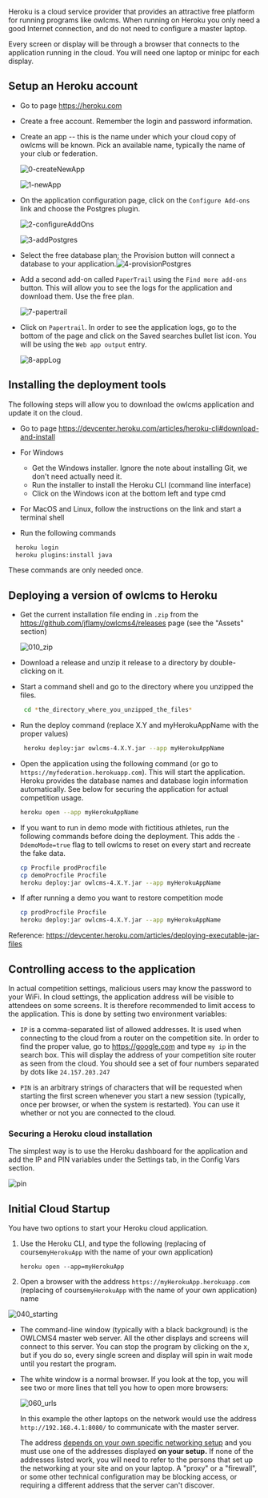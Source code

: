 Heroku is a cloud service provider that provides an attractive free platform for running programs like owlcms.  When running on Heroku you only need a good Internet connection, and do not need to configure a master laptop.

Every screen or display will be through a browser that connects to the application running in the cloud.
You will need one laptop or minipc for each display.

## Setup an Heroku account

- Go to page https://heroku.com

- Create a free account. Remember the login and password information.

- Create an app -- this is the name under which your cloud copy of owlcms will be known. Pick an available name, typically the name of your club or federation.

  ![0-createNewApp](img\Heroku\0-createNewApp.png)

  ![1-newApp](/img/Heroku/1-newApp.png)

- On the application configuration page, click on the `Configure Add-ons` link and choose the Postgres plugin. 

  ![2-configureAddOns](img/Heroku/2-configureAddOns.png)

  ![3-addPostgres](/img/Heroku/3-addPostgres.png)

- Select the free database plan; the Provision button will connect a database to your application.![4-provisionPostgres](/img/Heroku/4-provisionPostgres.png)

- Add a second add-on called `PaperTrail` using the `Find more add-ons` button.  This will allow you to see the logs for the application and download them.  Use the free plan.

  ![7-papertrail](/img/Heroku/7-papertrail.png)

- Click on `Papertrail`. In order to see the application logs, go to the bottom of the page and click on the Saved searches bullet list icon. You will be using the `Web app output` entry.

  ![8-appLog](/img/Heroku/8-appLog.png)

## Installing the deployment tools

The following steps will allow you to download the owlcms application and update it on the cloud.

-  Go to page https://devcenter.heroku.com/articles/heroku-cli#download-and-install

- For Windows 
  
  - Get the Windows installer.  Ignore the note about installing Git, we don't need actually need it.
  - Run the installer to install the Heroku CLI (command line interface)
  - Click on the Windows icon at the bottom left and type cmd
  
- For MacOS and Linux, follow the instructions on the link and start a terminal shell
  
- Run the following commands
  
```bash
  heroku login
  heroku plugins:install java 
```
  These commands are only needed once.

## Deploying a version of owlcms to Heroku

- Get the current installation file ending in `.zip` from the <https://github.com/jflamy/owlcms4/releases> page (see the "Assets" section)
  
  ![010_zip](/img/LocalInstall/010_zip.png)
  
- Download a release and unzip it release to a directory by double-clicking on it.   
  
- Start a command shell and go to the directory where you unzipped the files.
  ```bash
   cd *the_directory_where_you_unzipped_the_files*
  ```

- Run the deploy command (replace X.Y and myHerokuAppName with the proper values)

  ```bash
   heroku deploy:jar owlcms-4.X.Y.jar --app myHerokuAppName  
  ```
  
- Open the application using the following command (or go to ``https://myfederation.herokuapp.com``). This will start the application. Heroku provides the database names and database login information automatically.  See below for securing the application for actual competition usage.
  
  ```bash
  heroku open --app myHerokuAppName 
  ```
  
- If you want to run in demo mode with fictitious athletes, run the following commands before doing the deployment. This adds the `-DdemoMode=true` flag to tell owlcms to reset on every start and recreate the fake data.
  
  ```bash
  cp Procfile prodProcfile
  cp demoProcfile Procfile
  heroku deploy:jar owlcms-4.X.Y.jar --app myHerokuAppName
  ```

- If after running a demo you want to restore competition mode
  
  ```bash
  cp prodProcfile Procfile
  heroku deploy:jar owlcms-4.X.Y.jar --app myHerokuAppName
  ```
  

Reference: https://devcenter.heroku.com/articles/deploying-executable-jar-files

## Controlling access to the application

In actual competition settings, malicious users may know the password to your WiFi.  In cloud settings, the application address will be visible to attendees on some screens.  It is therefore recommended to limit access to the application.  This is done by setting two environment variables:

- `IP` is a comma-separated list of allowed addresses.  It is used when connecting to the cloud from a router on the competition site. In order to find the proper value, go to https://google.com and type 
  `my ip`
  in the search box.  This will display the address of your competition site router as seen from the cloud.  You should see a set of four numbers separated by dots like `24.157.203.247`                                        

- `PIN` is an arbitrary strings of characters that will be requested when starting the first screen whenever you start a new session (typically, once per browser, or when the system is restarted).  You can use it whether or not you are connected to the cloud.

### Securing a Heroku cloud installation

The simplest way is to use the Heroku dashboard for the application and add the IP and PIN variables under the Settings tab, in the Config Vars section.

![pin](img\Heroku\pin.png)

## Initial Cloud Startup

You have two options to start your Heroku cloud application.

1. Use the Heroku CLI, and type the following (replacing of course`myHerokuApp` with the name of your own application)

   ```
   heroku open --app=myHerokuApp
   ```

2. Open a browser with the address `https://myHerokuApp.herokuapp.com` (replacing of course`myHerokuApp` with the name of your own application) name

![040_starting](img/LocalInstall/040_starting.png)

- The command-line window (typically with a black background) is the OWLCMS4 master web server.  All the other displays and screens will connect to this server.  You can stop the program by clicking on the x, but if you do so, every single screen and display will spin in wait mode until you restart the program.

- The white window is a normal browser.  If you look at the top, you will see two or more lines that tell you how to open more browsers:

  ![060_urls](img/LocalInstall/060_urls.png)

  In this example the other laptops on the network would use the address `http://192.168.4.1:8080/` to communicate with the master server.  

  The address <u>depends on your own specific networking setup</u> and you must use one of the addresses displayed **on your setup.**  If none of the addresses listed work, you will need to refer to the persons that set up the networking at your site and on your laptop.  A "proxy" or a "firewall", or some other technical configuration may be blocking access, or requiring a different address that the server can't discover.